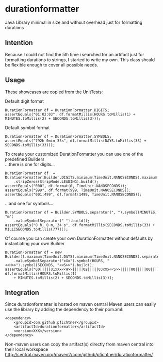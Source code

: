 durationformatter
=================

Java Library minimal in size and without overhead just for formatting durations

Intention
---------

Because I could not find the 5th time i searched for an artifact just for formatting 
durations to strings, I started to write my own. This class should be flexible 
enough to cover all possible needs.

Usage
-----

These showcases are copied from the UnitTests:

Default digit format

    DurationFormatter df = DurationFormatter.DIGITS;
    assertEquals("01:02:03", df.formatMillis(HOURS.toMillis(1) + MINUTES.toMillis(2) + SECONDS.toMillis(3)));
		

Default symbol format

    DurationFormatter df = DurationFormatter.SYMBOLS;
    assertEquals("792h 0min 33s", df.formatMillis(DAYS.toMillis(33) + SECONDS.toMillis(33)));

To create your customized DurationFormatter you can use one of the predefined Builders<br>
...there is one for digits...

    DurationFormatter df  = DurationFormatter.Builder.DIGITS.minimum(TimeUnit.NANOSECONDS).maximum(MILLISECONDS)
    	.stripZeros(StripMode.LEADING).build();
    assertEquals("000", df.format(0, TimeUnit.NANOSECONDS));
    assertEquals("999", df.format(999, TimeUnit.NANOSECONDS));
    assertEquals("001:499", df.format(1499, TimeUnit.NANOSECONDS));
	
...and one for symbols...

    DurationFormatter df = Builder.SYMBOLS.separator(", ").symbol(MINUTES, "m")
    	.valueSymbolSeparator(" ").build();
    assertEquals("0 h, 0 m, 34 s", df.formatMillis(SECONDS.toMillis(33) + MILLISECONDS.toMillis(777)));

Of course you can create your own DurationFormatter without defaults by instantiating your own Builder

    DurationFormatter df = new Builder().maximum(TimeUnit.DAYS).minimum(TimeUnit.NANOSECONDS).separator("|||||")
    	.valueSymbolSeparator("xXx").symbol(HOURS, "<<H>>").symbol(SECONDS, "<<S>>").build();
    assertEquals("00|||||01xXx<<H>>|||||02|||||03xXx<<S>>|||||00|||||00|||||00", df.formatMillis(HOURS.toMillis(1)
    	+ MINUTES.toMillis(2) + SECONDS.toMillis(3)));
 

Integration
-----------

Since durationformatter is hosted on maven central Maven users can easily use the library  by adding the dependency to their pom.xml:

    <dependency>
		<groupId>com.github.pfichtner</groupId>
		<artifactId>durationformatter</artifactId>
        <version>XXX</version>
    </dependency>

Non-maven users can copy the artifact(s) directly from maven central into their local workspace<br>
http://central.maven.org/maven2/com/github/pfichtner/durationformatter/
